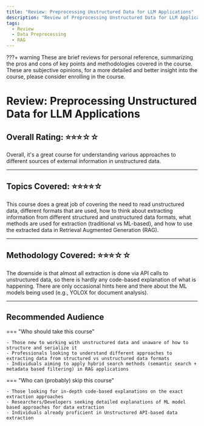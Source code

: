 ```yaml
---
title: "Review: Preprocessing Unstructured Data for LLM Applications"
description: "Review of Preprocessing Unstructured Data for LLM Applications course on DeepLearning.AI. Overall Rating: 3/5"
tags:
  - Review
  - Data Preprocessing
  - RAG
---
```


???+ warning
    These are brief reviews for personal reference, summarizing the pros and cons of key points and methodologies covered in the course. These are subjective opinions, for a more detailed and better insight into the course, please consider enrolling in the course.

# Review: Preprocessing Unstructured Data for LLM Applications

## Overall Rating: ⭐️⭐️⭐️☆☆  

Overall, it's a great course for understanding various approaches to different sources of external information in unstructured data.

---

## Topics Covered: ⭐️⭐️⭐️⭐️☆

This course does a great job of covering the need to read unstructured data, different formats that are used, how to think about extracting information from different structured and unstructured data formats, what methods are used for extraction (traditional vs ML-based), and how to use the extracted data in Retrieval Augmented Generation (RAG).

---

## Methodology Covered: ⭐️⭐️⭐️☆☆

The downside is that almost all extraction is done via API calls to unstructured data, so there is hardly any code-based explanation of what is happening. There are only occasional hints here and there about the ML models being used (e.g., YOLOX for document analysis).

---

## Recommended Audience

=== "Who should take this course"

    - Those new to working with unstructured data and unaware of how to structure and serialize it
    - Professionals looking to understand different approaches to extracting data from structured vs unstructured data formats
    - Individuals aiming to apply hybrid search methods (semantic search + metadata based filtering) in RAG applications

=== "Who can (probably) skip this course"

    - Those looking for in-depth code-based explanations on the exact extraction approaches
    - Researchers/Developers seeking detailed explanations of ML model based approaches for data extraction
    - Individuals already proficient in Unstructured API-based data extraction